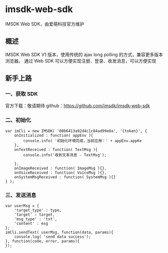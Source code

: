 # imsdk-web-sdk
IMSDK Web SDK，由爱萌科技官方维护



## 概述
IMSDK Web SDK V1 版本，使用传统的 ajax long polling 的方式，兼容更多版本浏览器。
通过 Web SDK 可以方便实现注册、登录、收发消息，可以方便实现

## 新手上路
### 一、获取 SDK
  官方下载：敬请期待
  github：https://github.com/imsdk/imsdk-web-sdk

### 二、初始化
```
var imCli = new IMSDK( '00b6413a92d4c1c84ad99e0a', '{token}', {
    onInitialized : function( appEnv ){
        console.info( '初始化环境完成，当前应用：' + appEnv.appKe
    },
    onTextReceived : function( TextMsg ){
        console.info('收到文本消息 - TextMsg');
         
    },
    onImageReceived : function( ImageMsg ){},
    onVoiceReceived : function( VoiceMsg ){},
    onSystemMsgReceived : function( SystemMsg ){}  
} );
```
### 三、发送消息
```
var userMsg = {
    'target_type' : type,
    'target' : target,
    'msg_type' : 'txt',
    'content' : msg
};
imCli.sendText( userMsg, function(data, params){
    console.log( 'send data success');
}, function(code, error, params){
});
```
